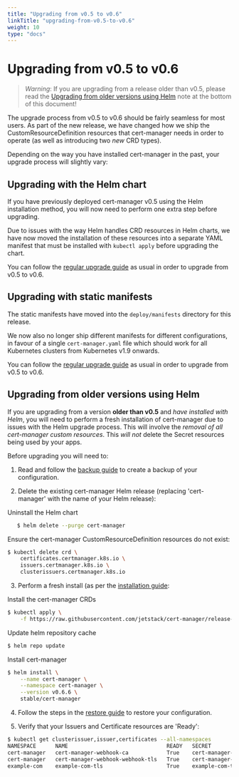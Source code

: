 ```yaml
---
title: "Upgrading from v0.5 to v0.6"
linkTitle: "upgrading-from-v0.5-to-v0.6"
weight: 10
type: "docs"
---
```


# Upgrading from v0.5 to v0.6

> *Warning*: If you are upgrading from a release older than v0.5, please read
> the [Upgrading from older versions using
> Helm](./upgrading-0.5-to-0.6#Upgrading_from_older_versions_using_Helm) note at
> the bottom of this document!

The upgrade process from v0.5 to v0.6 should be fairly seamless for most users.
As part of the new release, we have changed how we ship the
CustomResourceDefinition resources that cert-manager needs in order to operate
(as well as introducing two *new* CRD types).

Depending on the way you have installed cert-manager in the past, your upgrade
process will slightly vary:

## Upgrading with the Helm chart

If you have previously deployed cert-manager v0.5 using the Helm installation
method, you will now need to perform one extra step before upgrading.

Due to issues with the way Helm handles CRD resources in Helm charts, we have
now moved the installation of these resources into a separate YAML manifest
that must be installed with `kubectl apply` before upgrading the chart.

You can follow the [regular upgrade guide](./_index.md) as usual in order to
upgrade from v0.5 to v0.6.

## Upgrading with static manifests

The static manifests have moved into the `deploy/manifests` directory for this
release.

We now also no longer ship different manifests for different configurations, in
favour of a single `cert-manager.yaml` file which should work for all Kubernetes
clusters from Kubernetes v1.9 onwards.

You can follow the [regular upgrade guide](./_index.md) as usual in order to
upgrade from v0.5 to v0.6.

## Upgrading from older versions using Helm

If you are upgrading from a version **older than v0.5** and *have installed with
Helm*, you will need to perform a fresh installation of cert-manager due to
issues with the Helm upgrade process.  This will involve the *removal of all
cert-manager custom resources*. This *will not* delete the Secret resources
being used by your apps.

Before upgrading you will need to:

1. Read and follow the [backup guide](./../tutorials/backup.md) to create a
   backup of your configuration.

2. Delete the existing cert-manager Helm release (replacing 'cert-manager' with
   the name of your Helm release):

Uninstall the Helm chart
```bash
   $ helm delete --purge cert-manager
```

Ensure the cert-manager CustomResourceDefinition resources do not exist:
```bash
$ kubectl delete crd \
    certificates.certmanager.k8s.io \
    issuers.certmanager.k8s.io \
    clusterissuers.certmanager.k8s.io
```

3. Perform a fresh install (as per the [installation
   guide](./../installation/_index.md):

Install the cert-manager CRDs
```bash
$ kubectl apply \
    -f https://raw.githubusercontent.com/jetstack/cert-manager/release-0.6/deploy/manifests/00-crds.yaml
```

Update helm repository cache
```bash
$ helm repo update
```

Install cert-manager
```bash
$ helm install \
    --name cert-manager \
    --namespace cert-manager \
    --version v0.6.6 \
    stable/cert-manager
```

4. Follow the steps in the [restore guide](../tutorials/backup.md) to restore
   your configuration.

5. Verify that your Issuers and Certificate resources are 'Ready':

```bash
$ kubectl get clusterissuer,issuer,certificates --all-namespaces
NAMESPACE      NAME                               READY   SECRET                             AGE
cert-manager   cert-manager-webhook-ca            True    cert-manager-webhook-ca            1m
cert-manager   cert-manager-webhook-webhook-tls   True    cert-manager-webhook-webhook-tls   1m
example-com    example-com-tls                    True    example-com-tls                    11s
```
